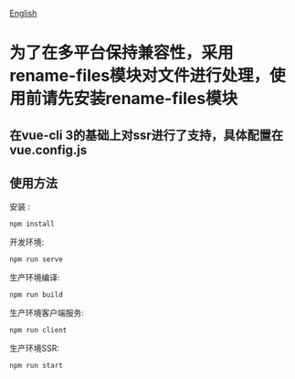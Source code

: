 [English](README.md)
# 为了在多平台保持兼容性，采用rename-files模块对文件进行处理，使用前请先安装rename-files模块

## 在vue-cli 3的基础上对ssr进行了支持，具体配置在vue.config.js

## 使用方法

安装 :

```
npm install
```

开发环境:

```
npm run serve
```

生产环境编译:

```
npm run build
```
生产环境客户端服务:

```
npm run client
```
生产环境SSR:

```
npm run start
```